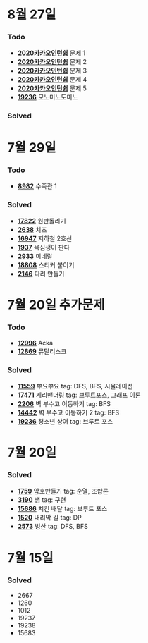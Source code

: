 # 8월 27일
### Todo
- [**2020카카오인턴쉽**](https://programmers.co.kr/learn/courses/30/lessons/67256) 문제 1
- [**2020카카오인턴쉽**](https://programmers.co.kr/learn/courses/30/lessons/67257) 문제 2
- [**2020카카오인턴쉽**](https://programmers.co.kr/learn/courses/30/lessons/67258) 문제 3
- [**2020카카오인턴쉽**](https://programmers.co.kr/learn/courses/30/lessons/67259) 문제 4
- [**2020카카오인턴쉽**](https://programmers.co.kr/learn/courses/30/lessons/67260) 문제 5  
- [**19236**](https://www.acmicpc.net/problem/19235) 모노미노도미노

### Solved

# 7월 29일
### Todo
- [**8982**](https://www.acmicpc.net/problem/8982) 수족관 1

### Solved
- [**17822**](https://www.acmicpc.net/problem/17822) 원판돌리기
- [**2638**](https://www.acmicpc.net/problem/2638) 치즈
- [**16947**](https://www.acmicpc.net/problem/16947) 지하철 2호선
- [**1937**](https://www.acmicpc.net/problem/1937) 욕심쟁이 판다
- [**2933**](https://www.acmicpc.net/problem/2933) 미네랄
- [**18808**](https://www.acmicpc.net/problem/18808) 스티커 붙이기
- [**2146**](https://www.acmicpc.net/problem/2146) 다리 만들기

# 7월 20일 추가문제

### Todo
- [**12996**](https://www.acmicpc.net/problem/12996) Acka
- [**12869**](https://www.acmicpc.net/problem/12869) 뮤탈리스크

### Solved
- [**11559**](https://www.acmicpc.net/problem/11559) 뿌요뿌요 tag: DFS, BFS, 시뮬레이션
- [**17471**](https://www.acmicpc.net/problem/17471) 게리맨더링 tag: 브루트포스, 그래프 이론
- [**2206**](https://www.acmicpc.net/problem/2206) 벽 부수고 이동하기 tag: BFS
- [**14442**](https://www.acmicpc.net/problem/14442) 벽 부수고 이동하기 2 tag: BFS
- [**19236**](https://www.acmicpc.net/problem/19236) 청소년 상어 tag: 브루트 포스

# 7월 20일

### Solved
- [**1759**](https://www.acmicpc.net/problem/1759) 암호만들기 tag: 순열, 조합론   
- [**3190**](https://www.acmicpc.net/problem/3190) 뱀 tag: 구현   
- [**15686**](https://www.acmicpc.net/problem/15686) 치킨 배달 tag: 브루트 포스   
- [**1520**](https://www.acmicpc.net/problem/1520) 내리막 길 tag: DP    
- [**2573**](https://www.acmicpc.net/problem/2573) 빙산 tag: DFS, BFS  


# 7월 15일

### Solved
- 2667
- 1260
- 1012
- 19237
- 19238
- 15683
